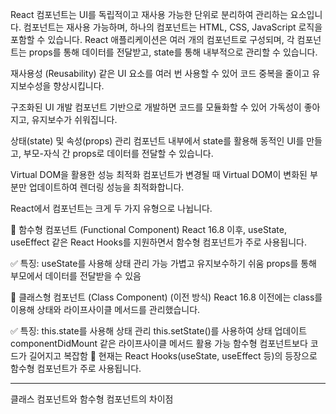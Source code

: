 React 컴포넌트는 UI를 독립적이고 재사용 가능한 단위로 분리하여 관리하는 요소입니다.
컴포넌트는 재사용 가능하며, 하나의 컴포넌트는 HTML, CSS, JavaScript 로직을 포함할 수 있습니다.
React 애플리케이션은 여러 개의 컴포넌트로 구성되며, 각 컴포넌트는 props를 통해 데이터를 전달받고, state를 통해 내부적으로 관리할 수 있습니다.

재사용성 (Reusability)
같은 UI 요소를 여러 번 사용할 수 있어 코드 중복을 줄이고 유지보수성을 향상시킵니다.

구조화된 UI 개발
컴포넌트 기반으로 개발하면 코드를 모듈화할 수 있어 가독성이 좋아지고, 유지보수가 쉬워집니다.

상태(state) 및 속성(props) 관리
컴포넌트 내부에서 state를 활용해 동적인 UI를 만들고, 부모-자식 간 props로 데이터를 전달할 수 있습니다.

Virtual DOM을 활용한 성능 최적화
컴포넌트가 변경될 때 Virtual DOM이 변화된 부분만 업데이트하여 렌더링 성능을 최적화합니다.

React에서 컴포넌트는 크게 두 가지 유형으로 나뉩니다.

🔹 함수형 컴포넌트 (Functional Component)
React 16.8 이후, useState, useEffect 같은 React Hooks를 지원하면서 함수형 컴포넌트가 주로 사용됩니다.

✅ 특징:
useState를 사용해 상태 관리 가능
가볍고 유지보수하기 쉬움
props를 통해 부모에서 데이터를 전달받을 수 있음

🔹 클래스형 컴포넌트 (Class Component) (이전 방식)
React 16.8 이전에는 class를 이용해 상태와 라이프사이클 메서드를 관리했습니다.

✅ 특징:
this.state를 사용해 상태 관리
this.setState()를 사용하여 상태 업데이트
componentDidMount 같은 라이프사이클 메서드 활용 가능
함수형 컴포넌트보다 코드가 길어지고 복잡함
📌 현재는 React Hooks(useState, useEffect 등)의 등장으로 함수형 컴포넌트가 주로 사용됩니다.

<hr/>

클래스 컴포넌트와 함수형 컴포넌트의 차이점
